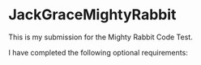 # JackGraceMightyRabbit

This is my submission for the Mighty Rabbit Code Test.

I have completed the following optional requirements:
